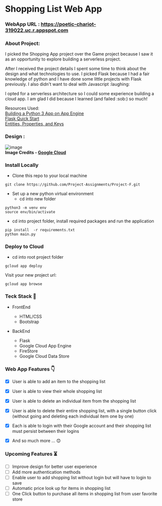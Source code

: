 # Shopping List Web App

### WebApp URL : https://poetic-chariot-319022.uc.r.appspot.com

### About Project:
<div>
<p>I picked the Shopping App project over the Game project
because I saw it as an opportunity to explore building a serverless
project.</p>
<p>After I received the project details I spent some time to think
about the design and what technologies to use. I picked Flask
because I had a fair knowledge of python and I have done some little
projects with Flask previously. I also didn't want to deal with Javascript :laughing: </p>

<p>I opted for a serverless architecture so I could some experience building
a cloud app. I am glad I did because I learned (and failed :sob:) so much!</p>
</div>

Resources Used:<br>
<a href="https://cloud.google.com/appengine/docs/standard/python3/building-app">Building a Python 3 App on App Engine</a><br>
<a href="https://flask.palletsprojects.com/en/1.0.x/quickstart/#">Flask Quick Start</a><br>
<a href="https://cloud.google.com/datastore/docs/concepts/entities">Entities, Properties, and Keys</a>
### Design :

![image](https://storage.googleapis.com/gweb-cloudblog-publish/images/firebase-aunthentication0s8a.max-700x700.PNG)
<br><b>Image Credits - <a href= "https://cloud.google.com/blog/products/gcp/how-to-authenticate-users-on-google-app-engine-using-firebase">Google Cloud</a></b>


### Install Locally
- Clone this repo to your local machine
```
git clone https://github.com/Project-Assignments/Project-F.git
```

- Set up a new python virtual environment
    - cd into new folder
```
python3 -m venv env
source env/bin/activate
```

- cd into project folder, install required packages and run the application

```
pip install  -r requirements.txt
python main.py
```

### Deploy to Cloud
- cd into root project folder
```
gcloud app deploy
```

Visit your new project url:
```
gcloud app browse
```

### Teck Stack :hammer:
- FrontEnd
    - HTML/CSS
    - Bootstrap
    

- BackEnd
    - Flask
    - Google Cloud App Engine
    - FireStore
    - Google Cloud Data Store


### Web App Features :point_down:

- [x] User is able to add an item to the shopping list
- [x] User is able to view their whole shopping list
- [x] User is able to delete an individual item from the shopping list
- [x] User is able to delete their entire shopping list, with a single button click (without going and deleting each individual item one by one) 
- [x] Each is able to login with their Google account and their shopping list must persist between their logins
- [x] And so much more ... :blush: 


### Upcoming Features :hourglass_flowing_sand:
- [ ] Improve design for better user experience
- [ ] Add more authentication methods
- [ ] Enable user to add shopping list without login but will have to login to save
- [ ] Automatic price look up for items in shopping list
- [ ] One Click button to purchase all items in shopping list from user favorite store
